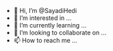 - 👋 Hi, I’m @SayadiHedi
- 👀 I’m interested in ...
- 🌱 I’m currently learning ...
- 💞️ I’m looking to collaborate on ...
- 📫 How to reach me ...

<!---
SayadiHedi/SayadiHedi is a ✨ special ✨ repository because its `README.md` (this file) appears on your GitHub profile.
You can click the Preview link to take a look at your changes.
--->
